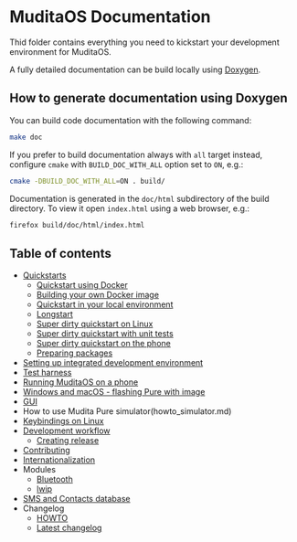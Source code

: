 # MuditaOS Documentation

Thid folder contains everything you need to kickstart your development environment for MuditaOS.

A fully detailed documentation can be build locally using [Doxygen](https://www.doxygen.nl/index.html).

## How to generate documentation using Doxygen

You can build code documentation with the following command:
```sh
make doc
```
If you prefer to build documentation always with `all` target instead, configure `cmake`
with `BUILD_DOC_WITH_ALL` option set to `ON`, e.g.:
```sh
cmake -DBUILD_DOC_WITH_ALL=ON . build/
```

Documentation is generated in the `doc/html` subdirectory of the build directory. To view it open `index.html` using a web browser, e.g.:
```sh
firefox build/doc/html/index.html
```

## Table of contents

- [Quickstarts](quickstart.md)
    - [Quickstart using Docker](quickstart.md#quickstart-using-docker)
    - [Building your own Docker image](quickstart.md#building-your-own-docker-image)
    - [Quickstart in your local environment](quickstart.md#quickstart-in-your-local-environment)
    - [Longstart](quickstart.md#longstart)
    - [Super dirty quickstart on Linux](quickstart.md#super-dirty-quickstart-on-linux)
    - [Super dirty quickstart with unit tests](quickstart.md#super-dirty-quickstart-with-unit-tests)
    - [Super dirty quickstart on the phone](quickstart.md#super-dirty-quickstart-on-the-phone)
    - [Preparing packages](quickstart.md#preparing-packages)
- [Setting up integrated development environment](setup_ide.md)
- [Test harness](../test/README.md)
- [Running MuditaOS on a phone](running_on_phone.md)
- [Windows and macOS - flashing Pure with image](flashing_win_macos.md)
- [GUI](../module-gui/README.md)
- How to use Mudita Pure simulator(howto_simulator.md)
- [Keybindings on Linux](host_keyboard_bindings.md)
- [Development workflow](development_workflow.md)
    - [Creating release](release.md)
- [Contributing](../CONTRIBUTING.md)
- [Internationalization](i18n.md)
- Modules
    - [Bluetooth](../module-bluetooth/README.md)
    - [lwip](../module-lwip/README.md)
- [SMS and Contacts database](database_v2.md)
- Changelog
    - [HOWTO](changelog_howto.md)
    - [Latest changelog](../changelog.md)